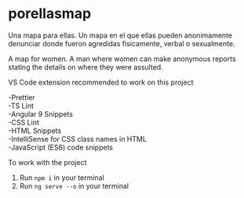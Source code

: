 # porellasmap

Una mapa para ellas. Un mapa en el que ellas pueden anonimamente denunciar donde fueron agredidas fisicamente, verbal o sexualmente.


A map for women. A man where women can make anonymous reports stating the details on where they were assulted.

VS Code extension recommended to work on this project

-Prettier
<br/>
-TS Lint
<br/>
-Angular 9 Snippets
<br/>
-CSS Lint
<br/>
-HTML Snippets
<br/>
-IntelliSense for CSS class names in HTML
<br/>
-JavaScript (ES6) code snippets


To work with the project

1) Run ```npm i``` in your terminal
2) Run ```ng serve --o``` in your terminal
